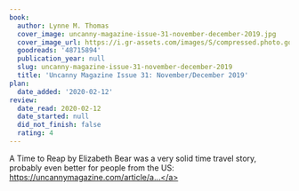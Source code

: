 ```yaml
---
book:
  author: Lynne M. Thomas
  cover_image: uncanny-magazine-issue-31-november-december-2019.jpg
  cover_image_url: https://i.gr-assets.com/images/S/compressed.photo.goodreads.com/books/1572999756l/48715894._SY475_.jpg
  goodreads: '48715894'
  publication_year: null
  slug: uncanny-magazine-issue-31-november-december-2019
  title: 'Uncanny Magazine Issue 31: November/December 2019'
plan:
  date_added: '2020-02-12'
review:
  date_read: 2020-02-12
  date_started: null
  did_not_finish: false
  rating: 4
---
```


A Time to Reap by Elizabeth Bear was a very solid time travel story, probably even better for people from the US: <a target="_blank" href="https://uncannymagazine.com/article/a-time-to-reap/" rel="nofollow">https://uncannymagazine.com/article/a...</a>

